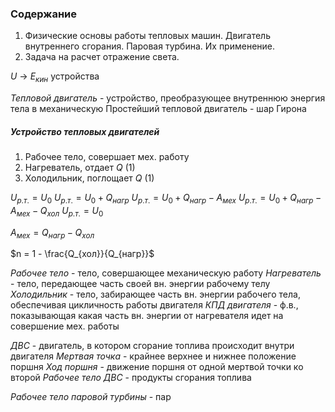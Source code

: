 ### Содержание
1. Физические основы работы тепловых машин. Двигатель внутреннего сгорания. Паровая турбина. Их применение. 
2. Задача на расчет отражение света. 

$U$ -> $E_{кин}$ устройства

_Тепловой двигатель_ - устройство, преобразующее внутреннюю энергия тела в механическую
Простейший тепловой двигатель - шар Гирона

##### Устройство тепловых двигателей
1. Рабочее тело, совершает мех. работу
2. Нагреватель, отдает $Q$ (1)
3. Холодильник, поглощает $Q$ (1)

$U_{р.т.} = U_0$
$U_{р.т.} = U_0 + Q_{нагр}$
$U_{р.т.} = U_0 + Q_{нагр} - A_{мех}$
$U_{р.т.} = U_0 + Q_{нагр} - A_{мех} - Q_{хол}$
$U_{р.т.} = U_0$

$A_{мех} = Q_{нагр} - Q_{хол}$

$n = 1 - \frac{Q_{хол}}{Q_{нагр}}$

_Рабочее тело_ - тело, совершающее механическую работу
_Нагреватель_ - тело, передающее часть своей вн. энергии рабочему телу
_Холодильник_ - тело, забирающее часть вн. энергии рабочего тела, обеспечивая цикличность работы двигателя
_КПД двигателя_ - ф.в., показывающая какая часть вн. энергии от нагревателя идет на совершение мех. работы

_ДВС_ - двигатель, в котором сгорание топлива происходит внутри двигателя
_Мертвая точка_ - крайнее верхнее и нижнее положение поршня
_Ход поршня_ - движение поршня от одной мертвой точки ко второй
_Рабочее тело ДВС_ - продукты сгорания топлива

_Рабочее тело паровой турбины_ - пар
